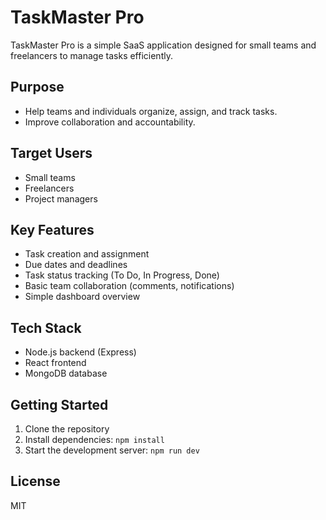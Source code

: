 # TaskMaster Pro

TaskMaster Pro is a simple SaaS application designed for small teams and freelancers to manage tasks efficiently.

## Purpose
- Help teams and individuals organize, assign, and track tasks.
- Improve collaboration and accountability.

## Target Users
- Small teams
- Freelancers
- Project managers

## Key Features
- Task creation and assignment
- Due dates and deadlines
- Task status tracking (To Do, In Progress, Done)
- Basic team collaboration (comments, notifications)
- Simple dashboard overview

## Tech Stack
- Node.js backend (Express)
- React frontend
- MongoDB database

## Getting Started
1. Clone the repository
2. Install dependencies: `npm install`
3. Start the development server: `npm run dev`

## License
MIT
